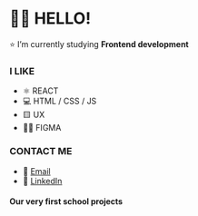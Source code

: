 # 👩‍💻 HELLO! 
⭐️ I’m currently studying <b>Frontend development</b> 
<br>
###   I LIKE 
 - ⚛️ REACT <br>
- 💻  HTML / CSS / JS <br>
- 🟨 UX
- 👩‍🎨 FIGMA
 ###   CONTACT ME
- 📧  <a href="mailto:andersson.lina89@gmail.com">Email</a><br>
- :large_blue_circle: [LinkedIn](https://www.linkedin.com/in/lina-andersson89) <br>


#### Our very first school projects 


